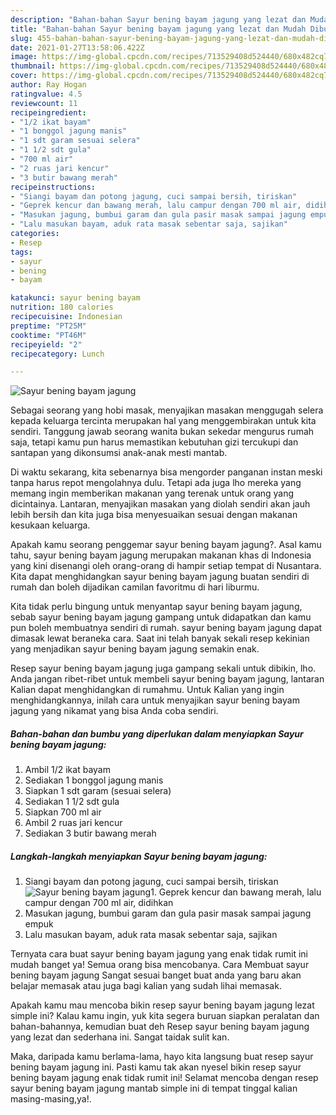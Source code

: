 ```yaml
---
description: "Bahan-bahan Sayur bening bayam jagung yang lezat dan Mudah Dibuat"
title: "Bahan-bahan Sayur bening bayam jagung yang lezat dan Mudah Dibuat"
slug: 455-bahan-bahan-sayur-bening-bayam-jagung-yang-lezat-dan-mudah-dibuat
date: 2021-01-27T13:58:06.422Z
image: https://img-global.cpcdn.com/recipes/713529408d524440/680x482cq70/sayur-bening-bayam-jagung-foto-resep-utama.jpg
thumbnail: https://img-global.cpcdn.com/recipes/713529408d524440/680x482cq70/sayur-bening-bayam-jagung-foto-resep-utama.jpg
cover: https://img-global.cpcdn.com/recipes/713529408d524440/680x482cq70/sayur-bening-bayam-jagung-foto-resep-utama.jpg
author: Ray Hogan
ratingvalue: 4.5
reviewcount: 11
recipeingredient:
- "1/2 ikat bayam"
- "1 bonggol jagung manis"
- "1 sdt garam sesuai selera"
- "1 1/2 sdt gula"
- "700 ml air"
- "2 ruas jari kencur"
- "3 butir bawang merah"
recipeinstructions:
- "Siangi bayam dan potong jagung, cuci sampai bersih, tiriskan"
- "Geprek kencur dan bawang merah, lalu campur dengan 700 ml air, didihkan"
- "Masukan jagung, bumbui garam dan gula pasir masak sampai jagung empuk"
- "Lalu masukan bayam, aduk rata masak sebentar saja, sajikan"
categories:
- Resep
tags:
- sayur
- bening
- bayam

katakunci: sayur bening bayam 
nutrition: 180 calories
recipecuisine: Indonesian
preptime: "PT25M"
cooktime: "PT46M"
recipeyield: "2"
recipecategory: Lunch

---
```



![Sayur bening bayam jagung](https://img-global.cpcdn.com/recipes/713529408d524440/680x482cq70/sayur-bening-bayam-jagung-foto-resep-utama.jpg)

Sebagai seorang yang hobi masak, menyajikan masakan menggugah selera kepada keluarga tercinta merupakan hal yang menggembirakan untuk kita sendiri. Tanggung jawab seorang  wanita bukan sekedar mengurus rumah saja, tetapi kamu pun harus memastikan kebutuhan gizi tercukupi dan santapan yang dikonsumsi anak-anak mesti mantab.

Di waktu  sekarang, kita sebenarnya bisa mengorder panganan instan meski tanpa harus repot mengolahnya dulu. Tetapi ada juga lho mereka yang memang ingin memberikan makanan yang terenak untuk orang yang dicintainya. Lantaran, menyajikan masakan yang diolah sendiri akan jauh lebih bersih dan kita juga bisa menyesuaikan sesuai dengan makanan kesukaan keluarga. 



Apakah kamu seorang penggemar sayur bening bayam jagung?. Asal kamu tahu, sayur bening bayam jagung merupakan makanan khas di Indonesia yang kini disenangi oleh orang-orang di hampir setiap tempat di Nusantara. Kita dapat menghidangkan sayur bening bayam jagung buatan sendiri di rumah dan boleh dijadikan camilan favoritmu di hari liburmu.

Kita tidak perlu bingung untuk menyantap sayur bening bayam jagung, sebab sayur bening bayam jagung gampang untuk didapatkan dan kamu pun boleh membuatnya sendiri di rumah. sayur bening bayam jagung dapat dimasak lewat beraneka cara. Saat ini telah banyak sekali resep kekinian yang menjadikan sayur bening bayam jagung semakin enak.

Resep sayur bening bayam jagung juga gampang sekali untuk dibikin, lho. Anda jangan ribet-ribet untuk membeli sayur bening bayam jagung, lantaran Kalian dapat menghidangkan di rumahmu. Untuk Kalian yang ingin menghidangkannya, inilah cara untuk menyajikan sayur bening bayam jagung yang nikamat yang bisa Anda coba sendiri.

<!--inarticleads1-->

##### Bahan-bahan dan bumbu yang diperlukan dalam menyiapkan Sayur bening bayam jagung:

1. Ambil 1/2 ikat bayam
1. Sediakan 1 bonggol jagung manis
1. Siapkan 1 sdt garam (sesuai selera)
1. Sediakan 1 1/2 sdt gula
1. Siapkan 700 ml air
1. Ambil 2 ruas jari kencur
1. Sediakan 3 butir bawang merah




<!--inarticleads2-->

##### Langkah-langkah menyiapkan Sayur bening bayam jagung:

1. Siangi bayam dan potong jagung, cuci sampai bersih, tiriskan
<img src="https://img-global.cpcdn.com/steps/0fd7723f1d3a6263/160x128cq70/sayur-bening-bayam-jagung-langkah-memasak-1-foto.jpg" alt="Sayur bening bayam jagung">1. Geprek kencur dan bawang merah, lalu campur dengan 700 ml air, didihkan
1. Masukan jagung, bumbui garam dan gula pasir masak sampai jagung empuk
1. Lalu masukan bayam, aduk rata masak sebentar saja, sajikan




Ternyata cara buat sayur bening bayam jagung yang enak tidak rumit ini mudah banget ya! Semua orang bisa mencobanya. Cara Membuat sayur bening bayam jagung Sangat sesuai banget buat anda yang baru akan belajar memasak atau juga bagi kalian yang sudah lihai memasak.

Apakah kamu mau mencoba bikin resep sayur bening bayam jagung lezat simple ini? Kalau kamu ingin, yuk kita segera buruan siapkan peralatan dan bahan-bahannya, kemudian buat deh Resep sayur bening bayam jagung yang lezat dan sederhana ini. Sangat taidak sulit kan. 

Maka, daripada kamu berlama-lama, hayo kita langsung buat resep sayur bening bayam jagung ini. Pasti kamu tak akan nyesel bikin resep sayur bening bayam jagung enak tidak rumit ini! Selamat mencoba dengan resep sayur bening bayam jagung mantab simple ini di tempat tinggal kalian masing-masing,ya!.

